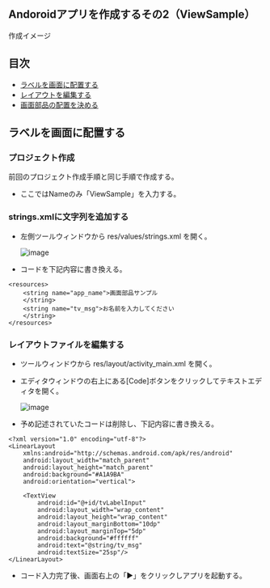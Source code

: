 ## Andoroidアプリを作成するその2（ViewSample）

作成イメージ

## 目次
- [ラベルを画面に配置する](#anchor1)
- [レイアウトを編集する](#anchor2)
- [画面部品の配置を決める](#anchor3)


<a id="anchor1"></a>
## ラベルを画面に配置する
### プロジェクト作成
前回のプロジェクト作成手順と同じ手順で作成する。

- ここではNameのみ「ViewSample」を入力する。

### strings.xmlに文字列を追加する
- 左側ツールウィンドウから res/values/strings.xml を開く。

  ![image](https://user-images.githubusercontent.com/87625373/211702125-4caf0bf4-24f8-4f23-9430-a79d53f21642.png)

- コードを下記内容に書き換える。

```
<resources>
    <string name="app_name">画面部品サンプル
    </string>
    <string name="tv_msg">お名前を入力してください
    </string>
</resources>
```

### レイアウトファイルを編集する
- ツールウィンドウから res/layout/activity_main.xml を開く。
- エディタウィンドウの右上にある[Code]ボタンをクリックしてテキストエディタを開く。

  ![image](https://user-images.githubusercontent.com/87625373/211704876-7098b140-9ca1-44ee-96a2-eddc3a07d772.png)

- 予め記述されていたコードは削除し、下記内容に書き換える。

```
<?xml version="1.0" encoding="utf-8"?>
<LinearLayout
    xmlns:android="http://schemas.android.com/apk/res/android"
    android:layout_width="match_parent"
    android:layout_height="match_parent"
    android:background="#A1A9BA"
    android:orientation="vertical">

    <TextView
        android:id="@+id/tvLabelInput"
        android:layout_width="wrap_content"
        android:layout_height="wrap_content"
        android:layout_marginBottom="10dp"
        android:layout_marginTop="5dp"
        android:background="#ffffff"
        android:text="@string/tv_msg"
        android:textSize="25sp"/>
</LinearLayout>
```

- コード入力完了後、画面右上の「▶」をクリックしアプリを起動する。
